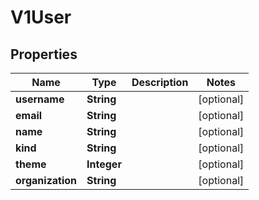 

# V1User


## Properties

Name | Type | Description | Notes
------------ | ------------- | ------------- | -------------
**username** | **String** |  |  [optional]
**email** | **String** |  |  [optional]
**name** | **String** |  |  [optional]
**kind** | **String** |  |  [optional]
**theme** | **Integer** |  |  [optional]
**organization** | **String** |  |  [optional]



